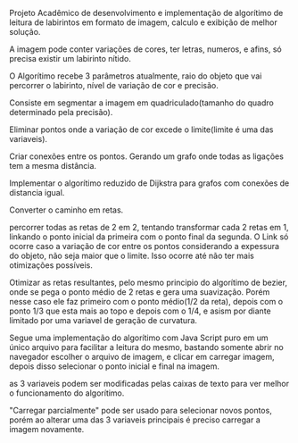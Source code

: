 Projeto Acadêmico de desenvolvimento e implementação de algorítimo de leitura de labirintos em formato de imagem, calculo e exibição de melhor solução. 

A imagem pode conter variações de cores, ter letras, numeros, e afins, só precisa existir um labirinto nítido.

O Algorítimo recebe 3 parâmetros atualmente, raio do objeto que vai percorrer o labirinto, nível de variação de cor e precisão.

Consiste em segmentar a imagem em quadriculado(tamanho do quadro determinado pela precisão).

Eliminar pontos onde a variação de cor excede o limite(limite é uma das variaveis).

Criar conexões entre os pontos. Gerando um grafo onde todas as ligações tem a mesma distância.

Implementar o algorítimo reduzido de Dijkstra para grafos com conexões de distancia igual.

Converter o caminho em retas.

percorrer todas as retas de 2 em 2, tentando transformar cada 2 retas em 1, linkando o ponto inicial da primeira com o ponto final da segunda. O Link só ocorre caso a variação de cor entre os pontos considerando a expessura do objeto, não seja maior que o limite. Isso ocorre até não ter mais otimizações possíveis.

Otimizar as retas resultantes, pelo mesmo principio do algorítimo de bezier, onde se pega o ponto médio de 2 retas e gera uma suavização. Porém nesse caso ele faz primeiro com o ponto médio(1/2 da reta), depois com o ponto 1/3  que esta mais ao topo e depois com o 1/4, e asism por diante limitado por uma variavel de geração de curvatura.


Segue uma implementação do algorítimo com Java Script puro em um único arquivo para facilitar a leitura do mesmo, bastando somente abrir no navegador escolher o arquivo de imagem, e clicar em carregar imagem, depois disso selecionar o ponto inicial e final na imagem. 

as 3 variaveis podem ser modificadas pelas caixas de texto para ver melhor o funcionamento do algorítimo.

"Carregar parcialmente" pode ser usado para selecionar novos pontos, porém ao alterar uma das 3 variaveis principais é preciso carregar a imagem novamente.







